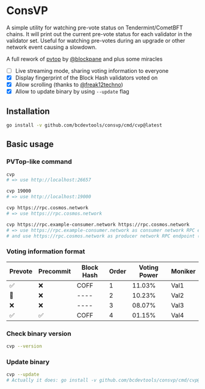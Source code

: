 # ConsVP
A simple utility for watching pre-vote status on Tendermint/CometBFT chains. It will print out the current pre-vote status for each validator in the validator set. Useful for watching pre-votes during an upgrade or other network event causing a slowdown.

A full rework of [pvtop](https://github.com/blockpane/pvtop) by [@blockpane](https://github.com/blockpane) and plus some miracles
- [ ] Live streaming mode, sharing voting information to everyone
- [x] Display fingerprint of the Block Hash validators voted on
- [x] Allow scrolling (thanks to [@freak12techno](https://github.com/freak12techno))
- [x] Allow to update binary by using `--update` flag

## Installation
```bash
go install -v github.com/bcdevtools/consvp/cmd/cvp@latest
```

## Basic usage
### PVTop-like command
```bash
cvp
# => use http://localhost:26657
```

```bash
cvp 19000
# => use http://localhost:19000
```

```bash
cvp https://rpc.cosmos.network
# => use https://rpc.cosmos.network
```

```bash
cvp https://rpc.example-consumer.network https://rpc.cosmos.network
# => use https://rpc.example-consumer.network as consumer network RPC endpoint
# and use https://rpc.cosmos.network as producer network RPC endpoint (typically Cosmos Hub)
```

### Voting information format
| Prevote | Precommit | Block Hash | Order | Voting Power | Moniker |
|---------|-----------|------------|-------|--------------|---------|
| ✅       | ❌         | COFF       | 1     | 11.03%       | Val1    |
| 🤷      | ❌         | ----       | 2     | 10.23%       | Val2    |
| ❌       | ❌         | ----       | 3     | 08.07%       | Val3    |
| ✅       | ✅         | COFF       | 4     | 01.15%       | Val4    |

### Check binary version
```bash
cvp --version
```

### Update binary
```bash
cvp --update
# Actually it does: go install -v github.com/bcdevtools/consvp/cmd/cvp@latest
```
